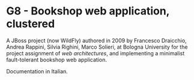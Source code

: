 # G8 - Bookshop web application, clustered

A JBoss project (now WildFly)
authored in 2009 by Francesco Draicchio, Andrea Rappini, Silvia Righini, Marco Solieri,
at Bologna University for the project assignment of *web architectures*, and
implementing a minimalist fault-tolerant bookshop web application.

Documentation in Italian.
